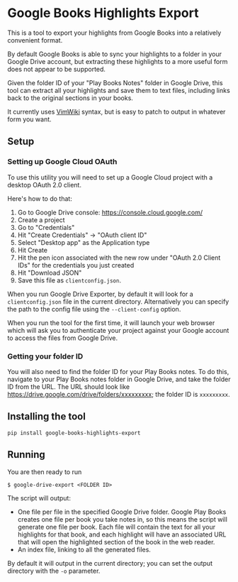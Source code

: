 # Google Books Highlights Export

This is a tool to export your highlights from Google Books into a relatively
convenient format.

By default Google Books is able to sync your highlights to a folder in your
Google Drive account, but extracting these highlights to a more useful form
does not appear to be supported.

Given the folder ID of your "Play Books Notes" folder in Google Drive, this tool
can extract all your highlights and save them to text files, including links back to 
the original sections in your books.

It currently uses [VimWiki](https://github.com/vimwiki/vimwiki) syntax, but is easy
to patch to output in whatever form you want.

## Setup

### Setting up Google Cloud OAuth

To use this utility you will need to set up a Google Cloud project with a
desktop OAuth 2.0 client.

Here's how to do that:

1. Go to Google Drive console: https://console.cloud.google.com/
2. Create a project
3. Go to "Credentials"
4. Hit "Create Credentials" -> "OAuth client ID"
5. Select "Desktop app" as the Application type
6. Hit Create
7. Hit the pen icon associated with the new row under "OAuth 2.0 Client IDs" for the credentials you just created
8. Hit "Download JSON"
9. Save this file as `clientconfig.json`.

When you run Google Drive Exporter, by default it will look for a
`clientconfig.json` file in the current directory. Alternatively you can
specify the path to the config file using the `--client-config` option.

When you run the tool for the first time, it will launch your web browser which
will ask you to authenticate your project against your Google account to access
the files from Google Drive.

### Getting your folder ID

You will also need to find the folder ID for your Play Books notes. To do this,
navigate to your Play Books notes folder in Google Drive, and take the folder
ID from the URL. The URL should look like
https://drive.google.com/drive/folders/xxxxxxxxx; the folder ID is `xxxxxxxxx`.

## Installing the tool

    pip install google-books-highlights-export

## Running

You are then ready to run

    $ google-drive-export <FOLDER ID>

The script will output:

* One file per file in the specified Google Drive folder. Google Play Books
  creates one file per book you take notes in, so this means the script will
  generate one file per book. Each file will contain the text for all your highlights
  for that book, and each highlight will have an associated URL that will open
  the highlighted section of the book in the web reader.
* An index file, linking to all the generated files.

By default it will output in the current directory; you can set the output
directory with the `-o` parameter.


